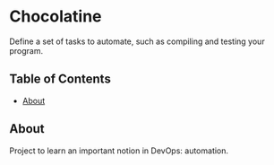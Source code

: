 # Chocolatine

Define a set of tasks to automate, such as compiling and testing your program.

## Table of Contents

- [About](#about)
  
## About

Project to learn an important notion in DevOps: automation.
